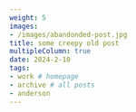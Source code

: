 ```yaml
---
weight: 5
images:
- /images/abandonded-post.jpg
title: some creepy old post
multipleColumn: true
date: 2024-2-10
tags:
- work # homepage
- archive # all posts
- anderson
---
```



